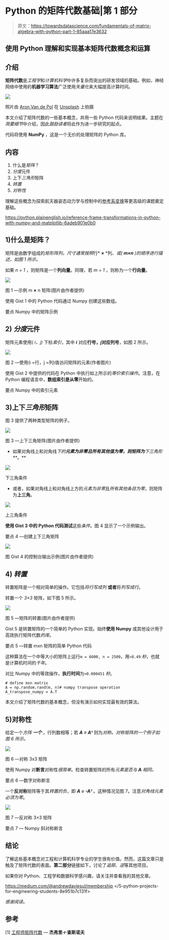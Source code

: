 # Python 的矩阵代数基础|第 1 部分

> 原文：<https://towardsdatascience.com/fundamentals-of-matrix-algebra-with-python-part-1-85aaa17e3632>

## 使用 Python 理解和实现基本矩阵代数概念和运算

## 介绍

**矩阵代数**是*工程学*和*计算机科学*中许多复杂而突出的研发领域的基础。例如，神经网络中使用的**机器学习算法**广泛使用*矢量化*来大幅提高计算时间。

![](img/6f499cef6a3a7effb147269d42c3ca73.png)

照片由 [Aron Van de Pol](https://unsplash.com/@aronvandepol?utm_source=medium&utm_medium=referral) 在 [Unsplash](https://unsplash.com?utm_source=medium&utm_medium=referral) 上拍摄

本文介绍了矩阵代数的一些基本概念，并用一些 Python 代码来说明结果。主题在*简要细节*中介绍，因此*鼓励读者*将此作为进一步研究的起点。

代码将使用 **NumPy** ，这是一个无价的处理矩阵的 Python 库。

## 内容

1.  什么是*矩阵*？
2.  *分度*元件
3.  上下*三角形*矩阵
4.  *转置*
5.  *对称性*

理解这些概念为探索航天器姿态动力学与控制中的[参考系变换](https://python.plainenglish.io/reference-frame-transformations-in-python-with-numpy-and-matplotlib-6adeb901e0b0)等更高级的课题奠定基础。

<https://python.plainenglish.io/reference-frame-transformations-in-python-with-numpy-and-matplotlib-6adeb901e0b0>  

## 1)什么是矩阵？

矩阵是由数字组成的*矩形阵列。尺寸通常按照*行* **×** *列、*或( **m×n** )的顺序进行描述，如图 1 所示。*

如果 *n = 1* ，则矩阵是一个**列向量**。同理，若 *m = 1* ，则称为一个**行向量**。

![](img/0b451919f5b1d45aeb613e662d4840ae.png)

图 1 —示例 m **×** n 矩阵(图片由作者提供)

使用 Gist 1 中的 Python 代码通过 Numpy 创建这些数组。

要点 Numpy 中的矩阵示例

## 2) *分度*元件

矩阵元素使用( *i，j)* 下标*索引*，其中 ***i*** 对应**行号，*****j***对应**列号**，如图 2 所示。

![](img/5252453d836b32dedc6c79ca93c8fc2f.png)

图 2 —使用(i =行，j =列)值访问矩阵的元素(作者图片)

使用 Gist 2 中提供的代码在 Python 中执行如上所示的*等价索引操作*。注意，在 Python 编程语言中，**数组索引是从零**开始的。

要点 Numpy 中的索引元素

## 3)上下*三角形*矩阵

图 3 提供了两种类型矩阵的例子。

![](img/c3f97fdf6e68dfecedc7883148871d43.png)

图 3 —上下三角矩阵(图片由作者提供)

*   如果对角线上和对角线*下的**元素为非零且所有其他值为零，则矩阵为**下三角形**。***

![](img/046e7f99384a555e37e2ea6e08891d7e.png)

下三角条件

*   或者，如果对角线上和对角线上方的*元素为非零*且*所有其他条目为零*，则矩阵为**上三角**。

![](img/2321321a20082b137eefe64e5780ae19.png)

上三角条件

**使用 Gist 3 中的 Python 代码测试**这些*条件*。图 4 显示了一个示例输出。

要点 4 —创建上下三角矩阵

![](img/9afd5fa135e93caab56a231328fb3c03.png)

图 Gist 4 的控制台输出示例(图片由作者提供)

## 4) *转置*

转置矩阵是一个相对简单的操作。它包括*将行写成列* **或者**将*列写成行*。

转置一个 *3×3* 矩阵，如下图 5 所示。

![](img/70a808ed6ea992a82c6c9fe21a29e9ae.png)

图 5 —矩阵的转置(图片由作者提供)

Gist 5 是转置矩阵的一个简单的 Python 实现。始终**使用 Numpy** 或其他设计用于高效执行矩阵代数*的库*。

要点 5 —转置 mxn 矩阵的简单 Python 代码

这种算法在一个中等大小的矩阵上运行`m = 6000, n = 2500`，用`≈8.49` *秒*，也就是计算机时间的*千年*。

对比 Numpy 中的等效操作，**执行时间**为`≈0.000451` *秒*。

```
# define mxn matrix
A = np.random.rand(m, n)# numpy transpose operation
A_transpose_numpy = A.T
```

本文介绍了矩阵代数的基本概念，但没有演示如何实现最有效的算法。

## 5)对称性

给定一个*方阵* ***一个*** ，行列数相等；若 ***A = Aᵀ*** 则为*对称。对称矩阵的一个例子如图 6 所示。*

![](img/309eb4a7dcdde3bc595658df9bb41f7a.png)

图 6 —对称 3x3 矩阵

使用 Numpy 对**断言**对称性*很简单*。检查转置矩阵的所有*元素是否与 **A** 相同。*

要点 6 —数字对称断言

一个**反对称**矩阵等于其*转置的负*，即 ***A = -Aᵀ*** 。这种情况见图 7。注意*对角线元素必须为零*。

![](img/2c628566211f60b712cc0b9e7fbc11be.png)

图 7 —反对称 3×3 矩阵

要点 7 — Numpy 斜对称断言

## 结论

了解这些基本概念对工程和计算机科学专业的学生很有价值。然而，这篇文章只是触及了矩阵代数的表面。**第二部分**链接如下，讨论了*追踪*、*逆*等其他项目。

</fundamentals-of-matrix-algebra-with-python-part-2-833e447077d5>  

如果你对 Python、工程学和数据科学感兴趣，请关注并查看我的其他文章。

<https://medium.com/@andrewdaviesul/membership>  </5-python-projects-for-engineering-students-8e951b7c131f>  

*感谢阅读。*

## 参考

[1] [工程师矩阵代数](https://youtube.com/playlist?list=PLkZjai-2Jcxlg-Z1roB0pUwFU-P58tvOx) — **杰弗里·r·查斯诺夫**